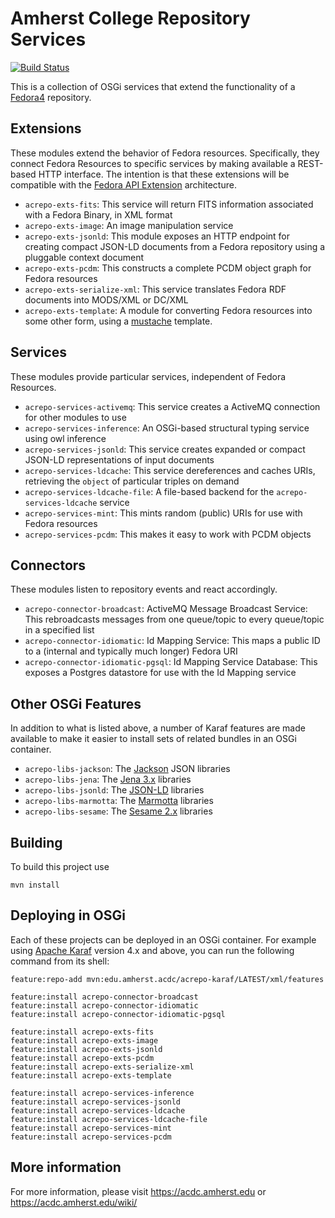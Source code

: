 Amherst College Repository Services
===================================

[![Build Status](https://travis-ci.org/acoburn/repository-extension-services.png?branch=master)](https://travis-ci.org/acoburn/repository-extension-services)

This is a collection of OSGi services that extend the functionality of a [Fedora4](https://wiki.duraspace.org/display/FF/Fedora+Repository+Home) repository.

Extensions
----------

These modules extend the behavior of Fedora resources. Specifically, they connect Fedora Resources to specific services
by making available a REST-based HTTP interface. The intention is that these extensions will be compatible with the
[Fedora API Extension](https://wiki.duraspace.org/display/FF/Design+-+API+Extension+Architecture) architecture.

* `acrepo-exts-fits`: This service will return FITS information associated with a Fedora Binary, in XML format
* `acrepo-exts-image`: An image manipulation service
* `acrepo-exts-jsonld`: This module exposes an HTTP endpoint for creating compact JSON-LD documents from a Fedora repository using a pluggable context document
* `acrepo-exts-pcdm`: This constructs a complete PCDM object graph for Fedora resources
* `acrepo-exts-serialize-xml`: This service translates Fedora RDF documents into MODS/XML or DC/XML
* `acrepo-exts-template`: A module for converting Fedora resources into some other form, using a [mustache](https://mustache.github.io/) template.

Services
--------

These modules provide particular services, independent of Fedora Resources.

* `acrepo-services-activemq`: This service creates a ActiveMQ connection for other modules to use
* `acrepo-services-inference`: An OSGi-based structural typing service using owl inference
* `acrepo-services-jsonld`: This service creates expanded or compact JSON-LD representations of input documents
* `acrepo-services-ldcache`: This service dereferences and caches URIs, retrieving the `object` of particular triples on demand
* `acrepo-services-ldcache-file`: A file-based backend for the `acrepo-services-ldcache` service
* `acrepo-services-mint`: This mints random (public) URIs for use with Fedora resources
* `acrepo-services-pcdm`: This makes it easy to work with PCDM objects

Connectors
----------

These modules listen to repository events and react accordingly.

* `acrepo-connector-broadcast`: ActiveMQ Message Broadcast Service:  This rebroadcasts messages from one queue/topic to every queue/topic in a specified list
* `acrepo-connector-idiomatic`: Id Mapping Service: This maps a public ID to a (internal and typically much longer) Fedora URI
* `acrepo-connector-idiomatic-pgsql`: Id Mapping Service Database: This exposes a Postgres datastore for use with the Id Mapping service

Other OSGi Features
-------------------

In addition to what is listed above, a number of Karaf features are made available to make it easier to install
sets of related bundles in an OSGi container.

* `acrepo-libs-jackson`: The [Jackson](http://wiki.fasterxml.com/JacksonHome) JSON libraries
* `acrepo-libs-jena`: The [Jena 3.x](http://jena.apache.org/) libraries
* `acrepo-libs-jsonld`: The [JSON-LD](https://github.com/jsonld-java/jsonld-java) libraries
* `acrepo-libs-marmotta`: The [Marmotta](http://marmotta.apache.org) libraries
* `acrepo-libs-sesame`: The [Sesame 2.x](http://rdf4j.org/) libraries

Building
--------

To build this project use

    mvn install

Deploying in OSGi
-----------------

Each of these projects can be deployed in an OSGi container. For example using
[Apache Karaf](http://karaf.apache.org) version 4.x and above, you can run the following
command from its shell:

    feature:repo-add mvn:edu.amherst.acdc/acrepo-karaf/LATEST/xml/features

    feature:install acrepo-connector-broadcast
    feature:install acrepo-connector-idiomatic
    feature:install acrepo-connector-idiomatic-pgsql

    feature:install acrepo-exts-fits
    feature:install acrepo-exts-image
    feature:install acrepo-exts-jsonld
    feature:install acrepo-exts-pcdm
    feature:install acrepo-exts-serialize-xml
    feature:install acrepo-exts-template

    feature:install acrepo-services-inference
    feature:install acrepo-services-jsonld
    feature:install acrepo-services-ldcache
    feature:install acrepo-services-ldcache-file
    feature:install acrepo-services-mint
    feature:install acrepo-services-pcdm

More information
----------------

For more information, please visit https://acdc.amherst.edu or https://acdc.amherst.edu/wiki/

